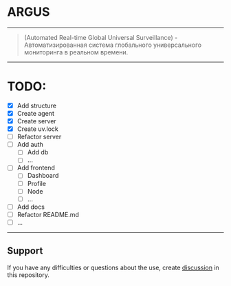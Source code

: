 # ARGUS 
___
> (Automated Real-time Global Universal Surveillance) - Автоматизированная система глобального универсального мониторинга в реальном времени.
___

# TODO:
- [x] Add structure
- [x] Create agent
- [x] Create server
- [x] Create uv.lock
- [ ] Refactor server
- [ ] Add auth
  - [ ] Add db
  - [ ] ...
- [ ] Add frontend
  - [ ] Dashboard
  - [ ] Profile
  - [ ] Node
  - [ ] ...
- [ ] Add docs
- [ ] Refactor README.md
- [ ] ...

___

<!--Support-->
## Support
If you have any difficulties or questions about the use, create 
[discussion](https://github.com/On1onss/ARGUS/issues/new/choose) in this repository.
